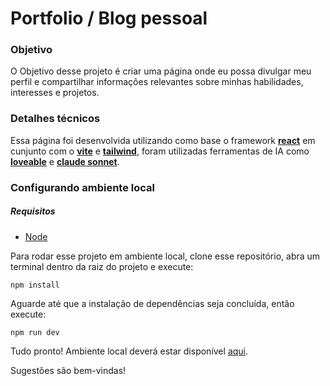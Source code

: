 # Portfolio / Blog pessoal


### Objetivo
O Objetivo desse projeto é criar uma página onde eu possa divulgar meu perfil e compartilhar informações relevantes sobre minhas habilidades, interesses e projetos.

### Detalhes técnicos
Essa página foi desenvolvida utilizando como base o framework [**react**](https://react.dev) em cunjunto com o [**vite**](https://vite.dev/guide/) e [**tailwind**](https://tailwindcss.com), foram utilizadas ferramentas de IA como [**loveable**](https://lovable.dev) e [**claude sonnet**](https://claude.ai).

### Configurando ambiente local
##### Requisitos
- [Node](https://nodejs.org/pt)

Para rodar esse projeto em ambiente local, clone esse repositório, abra um terminal dentro da raiz do projeto e execute:
~~~
npm install
~~~
Aguarde até que a instalação de dependências seja concluída, então execute:
~~~
npm run dev
~~~

Tudo pronto! Ambiente local deverá estar disponível [aqui](http://localhost:8080).


Sugestões são bem-vindas!